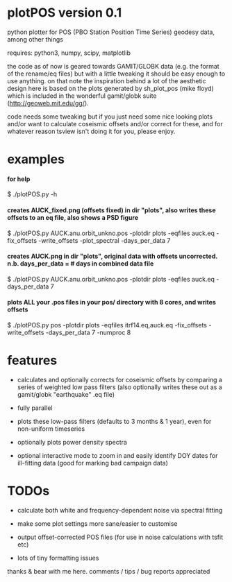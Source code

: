 # plotPOS version 0.1 
python plotter for POS (PBO Station Position Time Series) geodesy data, among other things

requires: python3, numpy, scipy, matplotlib

the code as of now is geared towards GAMIT/GLOBK data (e.g. the format of the rename/eq files)
but with a little tweaking it should be easy enough to use anything. on that note the inspiration behind 
a lot of the aesthetic design here is based on the plots generated by sh_plot_pos (mike floyd) which 
is included in the wonderful gamit/globk suite (http://geoweb.mit.edu/gg/).

code needs some tweaking but if you just need some nice looking plots and/or want to calculate coseismic
offsets and/or correct for these, and for whatever reason tsview isn't doing it for you, please enjoy.  

# examples

#### for help
$ ./plotPOS.py -h

#### creates AUCK_fixed.png (offsets fixed) in dir "plots", also writes these offsets to an eq file, also shows a PSD figure
$ ./plotPOS.py AUCK.anu.orbit_unkno.pos -plotdir plots -eqfiles auck.eq -fix_offsets -write_offsets -plot_spectral  -days_per_data 7

#### creates AUCK.png in dir "plots", original data with offsets uncorrected. n.b. days_per_data = # days in combined data file
$ ./plotPOS.py AUCK.anu.orbit_unkno.pos -plotdir plots -eqfiles auck.eq -days_per_data 7

#### plots ALL your .pos files in your pos/ directory with 8 cores, and writes offsets
$ ./plotPOS.py pos -plotdir plots -eqfiles itrf14.eq,auck.eq -fix_offsets -write_offsets -days_per_data 7 -numproc 8


# features

- calculates and optionally corrects for coseismic offsets by comparing a series of weighted low pass filters
   (also optionally writes these out as a gamit/globk "earthquake" .eq file)

- fully parallel

- plots these low-pass filters (defaults to 3 months & 1 year), even for non-uniform timeseries

- optionally plots power density spectra

- optional interactive mode to zoom in and easily identify DOY dates for ill-fitting data (good for marking bad campaign data) 

# TODOs

- calculate both white and frequency-dependent noise via spectral fitting 

- make some plot settings more sane/easier to customise

- output offset-corrected POS files (for use in noise calculations with tsfit etc)

- lots of tiny formatting issues

thanks & bear with me here. comments / tips / bug reports appreciated
